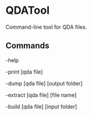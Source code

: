 # QDATool
Command-line tool for QDA files.

## Commands
-help

-print [qda file]

-dump [qda file] [output folder]

-extract [qda file] [file name]

-build [qda file] [input folder]
